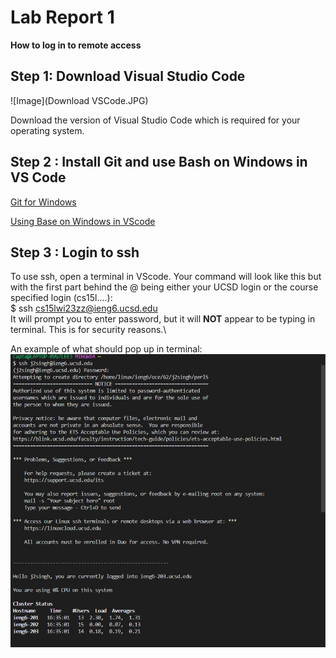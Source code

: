 # Lab Report 1
**How to log in to remote access**


## Step 1: Download Visual Studio Code
![Image](Download VSCode.JPG)


Download the version of Visual Studio Code which is required for your operating system.


## Step 2 : Install Git and use Bash on Windows in VS Code


[Git for Windows](https://gitforwindows.org/)


[Using Base on Windows in VScode](https://stackoverflow.com/a/50527994)

## Step 3 : Login to ssh


To use ssh, open a terminal in VScode. Your command will look like this but with the first part behind the @ being either your UCSD login or the course specified login (cs15l....):\
$ ssh cs15lwi23zz@ieng6.ucsd.edu\
It will prompt you to enter password, but it will **NOT** appear to be typing in terminal. This is for security reasons.\


An example of what should pop up in terminal:\
![Image](1.JPG)
